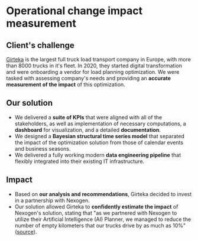 # Operational change impact measurement

## Client's challenge

[Girteka](https://www.girteka.eu) is the largest full truck load transport company in Europe, with more than 8000 trucks in it's fleet. In 2020, they started digital transformation and were onboarding a vendor for load planning optimization. We were tasked with assessing company's needs and providing an **accurate measurement of the impact** of this optimization.

## Our solution

- We delivered a **suite of KPIs** that were aligned with all of the stakeholders, as well as implementation of necessary computations, a **dashboard** for visualization, and a detailed **documentation**.
- We designed a **Bayesian structural time series model** that separated the impact of the optimization solution from those of calendar events and business seasons.
- We delivered a fully working modern **data engineering pipeline** that flexibly integrated into their existing IT infrastructure.

## Impact

- Based on **our analysis and recommendations**, Girteka decided to invest in a partnership with Nexogen.
- Our solution allowed Girteka to **confidently estimate the impact** of Nexogen's solution, stating that "as we partnered with Nexogen to utilize their Artificial Intelligence (AI) Planner, we managed to reduce the number of empty kilometers that our trucks drive by as much as 10%" ([source](https://www.girteka.eu/what-are-road-transport-costs-comprised-of/)).